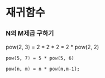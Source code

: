 # 재귀함수

### N의 M제곱 구하기

pow(2, 3) = 2 * 2 * 2
    	  = 2 * pow(2, 2)
	    
	pow(5, 7) = 5 * pow(5, 6)
	    
	pow(n, m) =	n * pow(n,m-1);
	    


